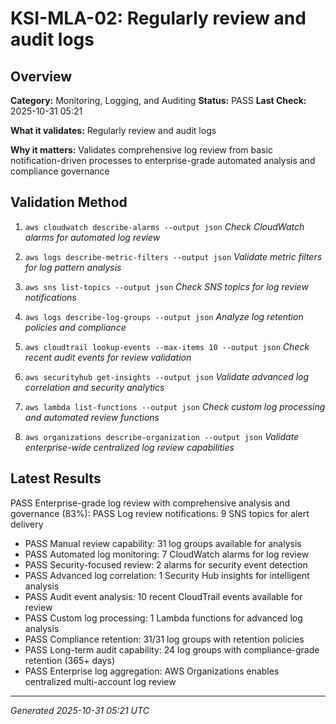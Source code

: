 # KSI-MLA-02: Regularly review and audit logs

## Overview

**Category:** Monitoring, Logging, and Auditing
**Status:** PASS
**Last Check:** 2025-10-31 05:21

**What it validates:** Regularly review and audit logs

**Why it matters:** Validates comprehensive log review from basic notification-driven processes to enterprise-grade automated analysis and compliance governance

## Validation Method

1. `aws cloudwatch describe-alarms --output json`
   *Check CloudWatch alarms for automated log review*

2. `aws logs describe-metric-filters --output json`
   *Validate metric filters for log pattern analysis*

3. `aws sns list-topics --output json`
   *Check SNS topics for log review notifications*

4. `aws logs describe-log-groups --output json`
   *Analyze log retention policies and compliance*

5. `aws cloudtrail lookup-events --max-items 10 --output json`
   *Check recent audit events for review validation*

6. `aws securityhub get-insights --output json`
   *Validate advanced log correlation and security analytics*

7. `aws lambda list-functions --output json`
   *Check custom log processing and automated review functions*

8. `aws organizations describe-organization --output json`
   *Validate enterprise-wide centralized log review capabilities*

## Latest Results

PASS Enterprise-grade log review with comprehensive analysis and governance (83%): PASS Log review notifications: 9 SNS topics for alert delivery
- PASS Manual review capability: 31 log groups available for analysis
- PASS Automated log monitoring: 7 CloudWatch alarms for log review
- PASS Security-focused review: 2 alarms for security event detection
- PASS Advanced log correlation: 1 Security Hub insights for intelligent analysis
- PASS Audit event analysis: 10 recent CloudTrail events available for review
- PASS Custom log processing: 1 Lambda functions for advanced log analysis
- PASS Compliance retention: 31/31 log groups with retention policies
- PASS Long-term audit capability: 24 log groups with compliance-grade retention (365+ days)
- PASS Enterprise log aggregation: AWS Organizations enables centralized multi-account log review

---
*Generated 2025-10-31 05:21 UTC*